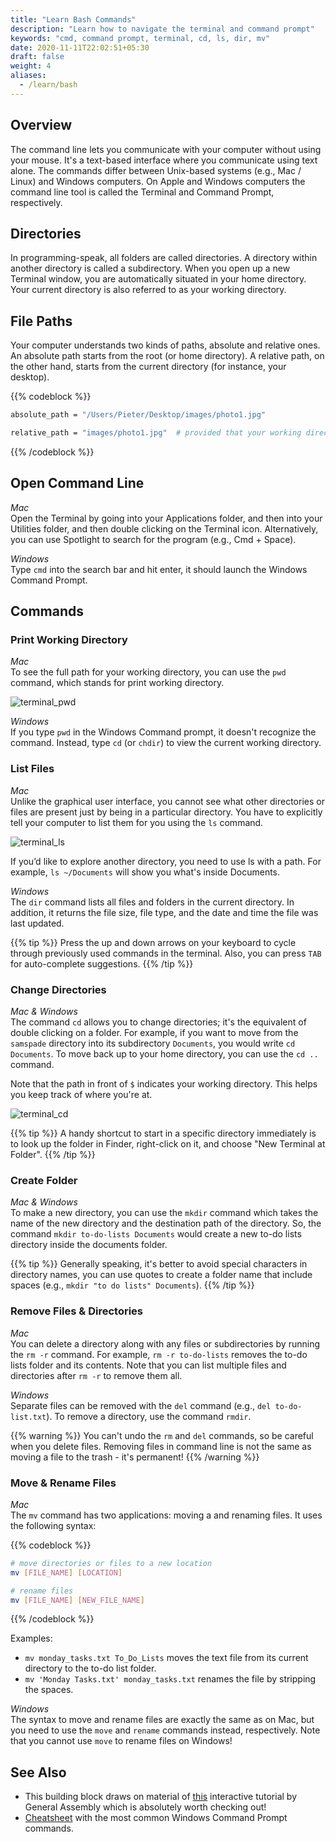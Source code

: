 ```yaml
---
title: "Learn Bash Commands"
description: "Learn how to navigate the terminal and command prompt"
keywords: "cmd, command prompt, terminal, cd, ls, dir, mv"
date: 2020-11-11T22:02:51+05:30
draft: false
weight: 4
aliases:
  - /learn/bash
---
```


## Overview

The command line lets you communicate with your computer without using your mouse. It's a text-based interface where you communicate using text alone. The commands differ between Unix-based systems (e.g., Mac / Linux) and Windows computers. On Apple and Windows computers the command line tool is called the Terminal and Command Prompt, respectively.


## Directories
In programming-speak, all folders are called directories. A directory within another directory is called a subdirectory. When you open up a new Terminal window, you are automatically situated in your home directory. Your current directory is also referred to as your working directory.


## File Paths
Your computer understands two kinds of paths, absolute and relative ones. An absolute path starts from the root (or home directory). A relative path, on the other hand, starts from the current directory (for instance, your desktop).

{{% codeblock %}}
```bash
absolute_path = "/Users/Pieter/Desktop/images/photo1.jpg"

relative_path = "images/photo1.jpg"  # provided that your working directory is "Desktop"
```
{{% /codeblock %}}


## Open Command Line
*Mac*  
Open the Terminal by going into your Applications folder, and then into your Utilities folder, and then double clicking on the Terminal icon. Alternatively, you can use Spotlight to search for the program (e.g., Cmd + Space).

*Windows*  
Type `cmd` into the search bar and hit enter, it should launch the Windows Command Prompt.


## Commands

### Print Working Directory
*Mac*  
To see the full path for your working directory, you can use the `pwd` command, which stands for print working directory.

![terminal_pwd](../images/terminal_pwd.gif)

*Windows*  
If you type `pwd` in the Windows Command prompt, it doesn't recognize the command. Instead, type `cd` (or `chdir`) to view the current working directory.

### List Files
*Mac*  
Unlike the graphical user interface, you cannot see what other directories or files are present just by being in a particular directory. You have to explicitly tell your computer to list them for you using the `ls` command.

![terminal_ls](../images/terminal_ls.gif)

If you’d like to explore another directory, you need to use ls with a path. For example, `ls ~/Documents` will show you what's inside Documents.

*Windows*  
The `dir` command lists all files and folders in the current directory. In addition, it returns the file size, file type, and the date and time the file was last updated.

{{% tip %}}
Press the up and down arrows on your keyboard to cycle through previously used commands in the terminal. Also, you can press `TAB` for auto-complete suggestions.
{{% /tip %}}

### Change Directories
*Mac & Windows*  
The command `cd` allows you to change directories; it's the equivalent of double clicking on a folder. For example, if you want to move from the `samspade` directory into its subdirectory `Documents`, you would write `cd Documents`. To move back up to your home directory, you can use the `cd ..` command.

Note that the path in front of `$` indicates your working directory. This helps you keep track of where you're at.

![terminal_cd](../images/terminal_cd.gif)


{{% tip %}}
A handy shortcut to start in a specific directory immediately is to look up the folder in Finder, right-click on it, and choose "New Terminal at Folder".
{{% /tip %}}

### Create Folder
*Mac & Windows*   
To make a new directory, you can use the `mkdir` command which takes the name of the new directory and the destination path of the directory. So, the command `mkdir to-do-lists Documents` would create a new to-do lists directory inside the documents folder.

{{% tip %}}
Generally speaking, it's better to avoid special characters in directory names, you can use quotes to create a folder name that include spaces (e.g., `mkdir "to do lists" Documents`).
{{% /tip %}}


### Remove Files & Directories
*Mac*  
You can delete a directory along with any files or subdirectories by running the `rm -r` command. For example, `rm -r to-do-lists` removes the to-do lists folder and its contents. Note that you can list multiple files and directories after `rm -r` to remove them all.

*Windows*   
Separate files can be removed with the `del` command (e.g., `del to-do-list.txt`). To remove a directory, use the command `rmdir`.

{{% warning %}}
You can't undo the `rm` and `del` commands, so be careful when you delete files. Removing files in command line is not the same as moving a file to the trash - it's permanent!
{{% /warning %}}


### Move & Rename Files
*Mac*  
The `mv` command has two applications: moving a and renaming files. It uses the following syntax:

{{% codeblock %}}
```bash
# move directories or files to a new location
mv [FILE_NAME] [LOCATION]

# rename files
mv [FILE_NAME] [NEW_FILE_NAME]
```
{{% /codeblock %}}

Examples:
* `mv monday_tasks.txt To_Do_Lists` moves the text file from its current directory to the to-do list folder.
* `mv 'Monday Tasks.txt' monday_tasks.txt` renames the file by stripping the spaces.

*Windows*  
The syntax to move and rename files are exactly the same as on Mac, but you need to use the `move` and `rename` commands instead, respectively. Note that you cannot use `move` to rename files on Windows!

## See Also
* This building block draws on material of [this](https://generalassembly.github.io/prework/cl/#/) interactive tutorial by General Assembly which is absolutely worth checking out!
* [Cheatsheet](http://www.cs.columbia.edu/~sedwards/classes/2015/1102-fall/Command%20Prompt%20Cheatsheet.pdf) with the most common Windows Command Prompt commands.
